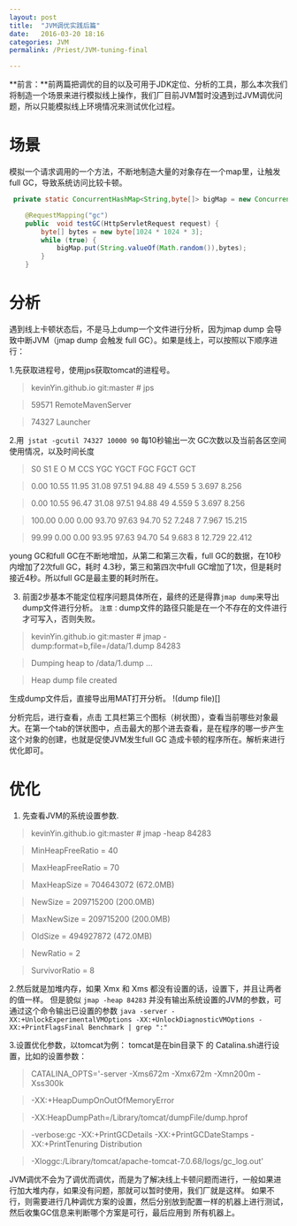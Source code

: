 ```yaml
---
layout: post
title:  "JVM调优实践后篇"
date:   2016-03-20 18:16
categories: JVM
permalink: /Priest/JVM-tuning-final

---
```




**前言：**前两篇把调优的目的以及可用于JDK定位、分析的工具，那么本次我们将制造一个场景来进行模拟线上操作，我们厂目前JVM暂时没遇到过JVM调优问题，所以只能模拟线上环境情况来测试优化过程。

场景
====

模拟一个请求调用的一个方法，不断地制造大量的对象存在一个map里，让触发full  GC，导致系统访问比较卡顿。

```java
 private static ConcurrentHashMap<String,byte[]> bigMap = new ConcurrentHashMap<>();

    @RequestMapping("gc")
    public  void testGC(HttpServletRequest request) {
        byte[] bytes = new byte[1024 * 1024 * 3];
        while (true) {
            bigMap.put(String.valueOf(Math.random()),bytes);
        }
    }
```
分析
===
遇到线上卡顿状态后，不是马上dump一个文件进行分析，因为jmap dump 会导致中断JVM（jmap dump 会触发 full GC）。如果是线上，可以按照以下顺序进行：

1.先获取进程号，使用jps获取tomcat的进程号。

>kevinYin.github.io git:master # jps

>59571 RemoteMavenServer

>74327 Launcher

2.用` jstat -gcutil 74327 10000 90` 每10秒输出一次 GC次数以及当前各区空间使用情况，以及时间长度

> S0     S1     E      O      M     CCS    YGC     YGCT    FGC    FGCT     GCT

>0.00  10.55  11.95  31.08  97.51  94.88     49    4.559     5    3.697    8.256

>0.00  10.55  96.47  31.08  97.51  94.88     49    4.559     5    3.697    8.256

>100.00   0.00   0.00  93.70  97.63  94.70     52    7.248     7    7.967   15.215

> 99.99   0.00   0.00  93.95  97.63  94.70     54    9.683     8   12.729   22.412

young GC和full  GC在不断地增加，从第二和第三次看，full GC的数据，在10秒内增加了2次full GC，耗时 4.3秒，第三和第四次中full GC增加了1次，但是耗时接近4秒。所以full GC是最主要的耗时所在。

3. 前面2步基本不能定位程序问题具体所在，最终的还是得靠`jmap dump`来导出dump文件进行分析。
`注意：`dump文件的路径只能是在一个不存在的文件进行才可写入，否则失败。

>kevinYin.github.io git:master # jmap -dump:format=b,file=/data/1.dump 84283

>Dumping heap to /data/1.dump ...

>Heap dump file created

生成dump文件后，直接导出用MAT打开分析。
!(dump file)[]

分析完后，进行查看，点击 工具栏第三个图标（树状图），查看当前哪些对象最大。在第一个tab的饼状图中，点击最大的那个进去查看，是在程序的哪一步产生这个对象的创建，也就是促使JVM发生full GC 造成卡顿的程序所在。解析来进行优化即可。

优化
=====

1. 先查看JVM的系统设置参数.

>kevinYin.github.io git:master # jmap -heap 84283


>   MinHeapFreeRatio         = 40

>   MaxHeapFreeRatio         = 70

>   MaxHeapSize              = 704643072 (672.0MB)

>   NewSize                  = 209715200 (200.0MB)

>   MaxNewSize               = 209715200 (200.0MB)

>   OldSize                  = 494927872 (472.0MB)

>   NewRatio                 = 2

>   SurvivorRatio            = 8

2.然后就是加堆内存，如果 Xmx 和  Xms 都没有设置的话，设置下，并且让两者的值一样。
但是貌似 `jmap -heap 84283` 并没有输出系统设置的JVM的参数，可通过这个命令输出已设置的参数
`java -server -XX:+UnlockExperimentalVMOptions -XX:+UnlockDiagnosticVMOptions -XX:+PrintFlagsFinal Benchmark | grep ":"`

3.设置优化参数，以tomcat为例：
tomcat是在bin目录下 的 Catalina.sh进行设置，比如的设置参数：

>CATALINA_OPTS='-server -Xms672m -Xmx672m -Xmn200m -Xss300k

>-XX:+HeapDumpOnOutOfMemoryError

>-XX:HeapDumpPath=/Library/tomcat/dumpFile/dump.hprof  

>-verbose:gc -XX:+PrintGCDetails -XX:+PrintGCDateStamps -XX:+PrintTenuring    Distribution

>-Xloggc:/Library/tomcat/apache-tomcat-7.0.68/logs/gc_log.out'

JVM调优不会为了调优而调优，而是为了解决线上卡顿问题而进行，一般如果进行加大堆内存，如果没有问题，那就可以暂时使用，我们厂就是这样。
如果不行，则需要进行几种调优方案的设置，然后分别放到配置一样的机器上进行测试，然后收集GC信息来判断哪个方案是可行，最后应用到
所有机器上。
